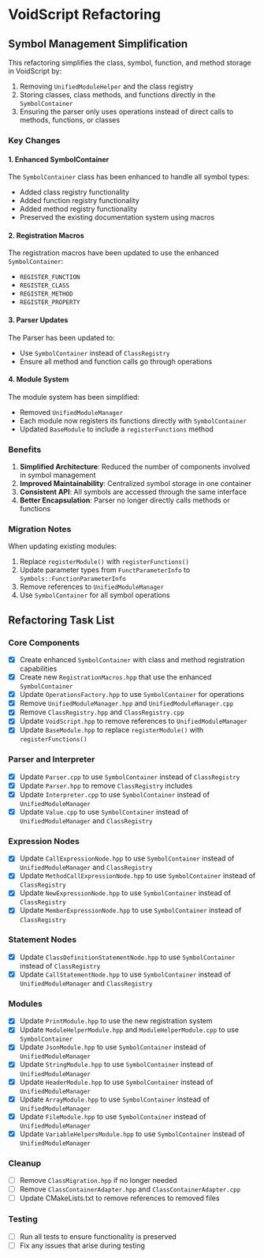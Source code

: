 # VoidScript Refactoring

## Symbol Management Simplification

This refactoring simplifies the class, symbol, function, and method storage in VoidScript by:

1. Removing `UnifiedModuleHelper` and the class registry
2. Storing classes, class methods, and functions directly in the `SymbolContainer`
3. Ensuring the parser only uses operations instead of direct calls to methods, functions, or classes

### Key Changes

#### 1. Enhanced SymbolContainer

The `SymbolContainer` class has been enhanced to handle all symbol types:
- Added class registry functionality
- Added function registry functionality
- Added method registry functionality
- Preserved the existing documentation system using macros

#### 2. Registration Macros

The registration macros have been updated to use the enhanced `SymbolContainer`:
- `REGISTER_FUNCTION`
- `REGISTER_CLASS`
- `REGISTER_METHOD`
- `REGISTER_PROPERTY`

#### 3. Parser Updates

The Parser has been updated to:
- Use `SymbolContainer` instead of `ClassRegistry`
- Ensure all method and function calls go through operations

#### 4. Module System

The module system has been simplified:
- Removed `UnifiedModuleManager`
- Each module now registers its functions directly with `SymbolContainer`
- Updated `BaseModule` to include a `registerFunctions` method

### Benefits

1. **Simplified Architecture**: Reduced the number of components involved in symbol management
2. **Improved Maintainability**: Centralized symbol storage in one container
3. **Consistent API**: All symbols are accessed through the same interface
4. **Better Encapsulation**: Parser no longer directly calls methods or functions

### Migration Notes

When updating existing modules:
1. Replace `registerModule()` with `registerFunctions()`
2. Update parameter types from `FunctParameterInfo` to `Symbols::FunctionParameterInfo`
3. Remove references to `UnifiedModuleManager`
4. Use `SymbolContainer` for all symbol operations

## Refactoring Task List

### Core Components
- [x] Create enhanced `SymbolContainer` with class and method registration capabilities
- [x] Create new `RegistrationMacros.hpp` that use the enhanced `SymbolContainer`
- [x] Update `OperationsFactory.hpp` to use `SymbolContainer` for operations
- [x] Remove `UnifiedModuleManager.hpp` and `UnifiedModuleManager.cpp`
- [x] Remove `ClassRegistry.hpp` and `ClassRegistry.cpp`
- [x] Update `VoidScript.hpp` to remove references to `UnifiedModuleManager`
- [x] Update `BaseModule.hpp` to replace `registerModule()` with `registerFunctions()`

### Parser and Interpreter
- [x] Update `Parser.cpp` to use `SymbolContainer` instead of `ClassRegistry`
- [x] Update `Parser.hpp` to remove `ClassRegistry` includes
- [x] Update `Interpreter.cpp` to use `SymbolContainer` instead of `UnifiedModuleManager`
- [x] Update `Value.cpp` to use `SymbolContainer` instead of `UnifiedModuleManager` and `ClassRegistry`

### Expression Nodes
- [x] Update `CallExpressionNode.hpp` to use `SymbolContainer` instead of `UnifiedModuleManager` and `ClassRegistry`
- [x] Update `MethodCallExpressionNode.hpp` to use `SymbolContainer` instead of `ClassRegistry`
- [x] Update `NewExpressionNode.hpp` to use `SymbolContainer` instead of `ClassRegistry`
- [x] Update `MemberExpressionNode.hpp` to use `SymbolContainer` instead of `ClassRegistry`

### Statement Nodes
- [x] Update `ClassDefinitionStatementNode.hpp` to use `SymbolContainer` instead of `ClassRegistry`
- [x] Update `CallStatementNode.hpp` to use `SymbolContainer` instead of `UnifiedModuleManager` and `ClassRegistry`

### Modules
- [x] Update `PrintModule.hpp` to use the new registration system
- [x] Update `ModuleHelperModule.hpp` and `ModuleHelperModule.cpp` to use `SymbolContainer`
- [x] Update `JsonModule.hpp` to use `SymbolContainer` instead of `UnifiedModuleManager`
- [x] Update `StringModule.hpp` to use `SymbolContainer` instead of `UnifiedModuleManager`
- [x] Update `HeaderModule.hpp` to use `SymbolContainer` instead of `UnifiedModuleManager`
- [x] Update `ArrayModule.hpp` to use `SymbolContainer` instead of `UnifiedModuleManager`
- [x] Update `FileModule.hpp` to use `SymbolContainer` instead of `UnifiedModuleManager`
- [x] Update `VariableHelpersModule.hpp` to use `SymbolContainer` instead of `UnifiedModuleManager`

### Cleanup
- [ ] Remove `ClassMigration.hpp` if no longer needed
- [ ] Remove `ClassContainerAdapter.hpp` and `ClassContainerAdapter.cpp`
- [ ] Update CMakeLists.txt to remove references to removed files

### Testing
- [ ] Run all tests to ensure functionality is preserved
- [ ] Fix any issues that arise during testing